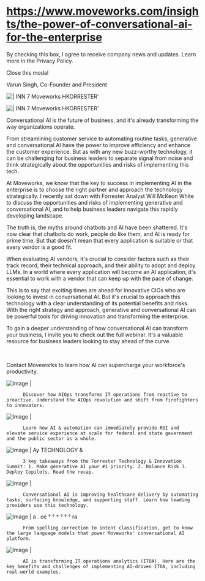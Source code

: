 # https://www.moveworks.com/insights/the-power-of-conversational-ai-for-the-enterprise

By checking this box, I agree to receive company news and updates. Learn more in the Privacy Policy.







  Close this modal
  



Varun Singh, Co-Founder and President


![ | INN 7 Moveworks HKORRESTER’](https://www.moveworks.com/hubfs/Moveworks_Forrester.png)

![ | INN 7 Moveworks HKORRESTER’](https://www.moveworks.com/hubfs/Moveworks_Forrester.png)

Conversational AI is the future of business, and it's already transforming the way organizations operate. 

From streamlining customer service to automating routine tasks, generative and conversational AI have the power to improve efficiency and enhance the customer experience. But as with any new buzz-worthy technology, it can be challenging for business leaders to separate signal from noise and think strategically about the opportunities and risks of implementing this tech.

At Moveworks, we know that the key to success in implementing AI in the enterprise is to choose the right partner and approach the technology strategically. I recently sat down with Forrester Analyst Will McKeon White to discuss the opportunities and risks of implementing generative and conversational AI, and to help business leaders navigate this rapidly developing landscape.

The truth is, the myths around chatbots and AI have been shattered. It's now clear that chatbots do work, people do like them, and AI is ready for prime time. But that doesn't mean that every application is suitable or that every vendor is a good fit.

When evaluating AI vendors, it's crucial to consider factors such as their track record, their technical approach, and their ability to adopt and deploy LLMs. In a world where every application will become an AI application, it's essential to work with a vendor that can keep up with the pace of change.

This is to say that exciting times are ahead for innovative CIOs who are looking to invest in conversational AI. But it's crucial to approach this technology with a clear understanding of its potential benefits and risks. With the right strategy and approach, generative and conversational AI can be powerful tools for driving innovation and transforming the enterprise.

To gain a deeper understanding of how conversational AI can transform your business, I invite you to check out the full webinar. It's a valuable resource for business leaders looking to stay ahead of the curve.

 

Contact  Moveworks to learn how AI can supercharge your workforce's productivity.

![Image | ](https://www.moveworks.com/hs-fs/hubfs/AIOps-featured-image.png)


          Discover how AIOps transforms IT operations from reactive to proactive. Understand the AIOps revolution and shift from firefighters to innovators.
        

![Image | ](https://www.moveworks.com/hs-fs/hubfs/Public-Sector-Convo-AI.png)


          Learn how AI & automation can immediately provide ROI and elevate service experience at scale for federal and state government and the public sector as a whole.
        

![Image | Ay TECHNOLOGY &](https://www.moveworks.com/hs-fs/hubfs/Forrester%20T%26I%20%281%29.png)


          3 key takeaways from the Forrester Technology & Innovation Summit: 1. Make generative AI your #1 priority. 2. Balance Risk 3. Deploy Copilots. Read the recap.
        

![Image | ](https://www.moveworks.com/hs-fs/hubfs/healthcare-test.png)


          Conversational AI is improving healthcare delivery by automating tasks, surfacing knowledge, and supporting staff. Learn how leading providers use this technology.
        

![Image | a . oe ° ° * ° ° ° ra](https://www.moveworks.com/hs-fs/hubfs/Moveworks_LLM_Feature.png)


          From spelling correction to intent classification, get to know the large language models that power Moveworks' conversational AI platform.
        

![Image | ](https://www.moveworks.com/hs-fs/hubfs/ITOA_feature.png)


          AI is transforming IT operations analytics (ITOA). Here are the key benefits and challenges of implementing AI-driven ITOA, including real-world examples.
        


